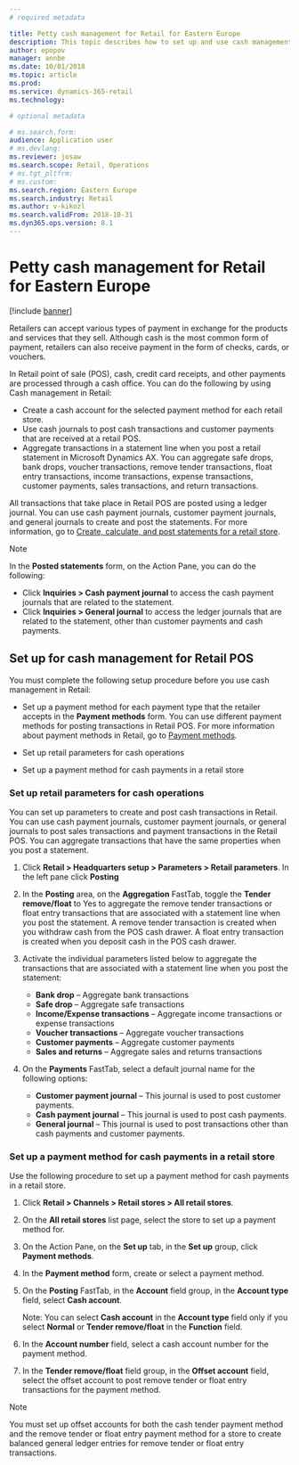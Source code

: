 ```yaml
---
# required metadata

title: Petty cash management for Retail for Eastern Europe
description: This topic describes how to set up and use cash management features in Retail for Eastern Europe.
author: epopov
manager: annbe
ms.date: 10/01/2018
ms.topic: article
ms.prod: 
ms.service: dynamics-365-retail
ms.technology: 

# optional metadata

# ms.search.form: 
audience: Application user
# ms.devlang: 
ms.reviewer: josaw
ms.search.scope: Retail, Operations
# ms.tgt_pltfrm: 
# ms.custom: 
ms.search.region: Eastern Europe
ms.search.industry: Retail
ms.author: v-kikozl
ms.search.validFrom: 2018-10-31
ms.dyn365.ops.version: 8.1
---
```


# Petty cash management for Retail for Eastern Europe

[!include [banner](../../includes/banner.md)]

Retailers can accept various types of payment in exchange for the products and services that they sell. Although cash is the most common form of payment, retailers can also receive payment in the form of checks, cards, or vouchers.

In Retail point of sale (POS), cash, credit card receipts, and other payments are processed through a cash office. You can do the following by using Cash management in Retail:

- Create a cash account for the selected payment method for each retail store.
- Use cash journals to post cash transactions and customer payments that are received at a retail POS.
- Aggregate transactions in a statement line when you post a retail statement in Microsoft Dynamics AX. You can aggregate safe drops, bank drops, voucher transactions, remove tender transactions, float entry transactions, income transactions, expense transactions, customer payments, sales transactions, and return transactions.

All transactions that take place in Retail POS are posted using a ledger journal. You can use cash payment journals, customer payment journals, and general journals to create and post the statements. For more information, go to [Create, calculate, and post statements for a retail store](https://docs.microsoft.com/en-us/dynamics365/unified-operations/retail/tasks/create-calculate-post-statement-retail-store).

> [!NOTE]
> In the **Posted statements** form, on the Action Pane, you can do the following:
  - Click **Inquiries > Cash payment journal** to access the cash payment journals that are related to the statement.
  - Click **Inquiries > General journal** to access the ledger journals that are related to the statement, other than customer payments and cash payments.

## Set up for cash management for Retail POS

You must complete the following setup procedure before you use cash management in Retail:
- Set up a payment method for each payment type that the retailer accepts in the **Payment methods** form. You can use different payment methods for posting transactions in Retail POS. For more information about payment methods in Retail, go to [Payment methods](https://docs.microsoft.com/en-us/dynamics365/unified-operations/retail/payment-methods).

- Set up retail parameters for cash operations

- Set up a payment method for cash payments in a retail store

### Set up retail parameters for cash operations

You can set up parameters to create and post cash transactions in Retail. You can use cash payment journals, customer payment journals, or general journals to post sales transactions and payment transactions in the Retail POS. You can aggregate transactions that have the same properties when you post a statement. 

1. Click **Retail > Headquarters setup > Parameters > Retail parameters**. In the left pane click **Posting**

2. In the **Posting** area, on the **Aggregation** FastTab, toggle the **Tender remove/float** to Yes to aggregate the remove tender transactions or float entry transactions that are associated with a statement line when you post the statement. A remove tender transaction is created when you withdraw cash from the POS cash drawer. A float entry transaction is created when you deposit cash in the POS cash drawer.

3. Activate the individual parameters listed below to aggregate the transactions that are associated with a statement line when you post the statement:
   - **Bank drop** – Aggregate bank transactions
   - **Safe drop** – Aggregate safe transactions
   - **Income/Expense transactions** – Aggregate income transactions or expense transactions
   - **Voucher transactions** – Aggregate voucher transactions
   - **Customer payments** – Aggregate customer payments
   - **Sales and returns** – Aggregate sales and returns transactions

4. On the **Payments** FastTab, select a default journal name for the following options:
     - **Customer payment journal** – This journal is used to post customer payments.
     - **Cash payment journal** – This journal is used to post cash payments.
     - **General journal** – This journal is used to post transactions other than cash payments and customer payments.

### Set up a payment method for cash payments in a retail store

Use the following procedure to set up a payment method for cash payments in a retail store.

1. Click **Retail > Channels > Retail stores > All retail stores**.

2. On the **All retail stores** list page, select the store to set up a payment method for.

3. On the Action Pane, on the **Set up** tab, in the **Set up** group, click **Payment methods**.

4. In the **Payment method** form, create or select a payment method. 

5. On the **Posting** FastTab, in the **Account** field group, in the **Account type** field, select **Cash account**.

    Note: You can select **Cash account** in the **Account type** field only if you select **Normal** or **Tender remove/float** in the **Function** field.

6. In the **Account number** field, select a cash account number for the payment method.

7. In the **Tender remove/float** field group, in the **Offset account** field, select the offset account to post remove tender or float entry transactions for the payment method.

> [!NOTE]
> You must set up offset accounts for both the cash tender payment method and the remove tender or float entry payment method for a store to create balanced general ledger entries for remove tender or float entry transactions.
